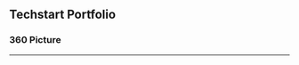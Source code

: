 ## Techstart Portfolio

### 360 Picture

<script src="//360.vizor.io/scripts/embed.js" data-vizorurl="https://360.vizor.io/embed/v/9xkxa" ></script>

***
